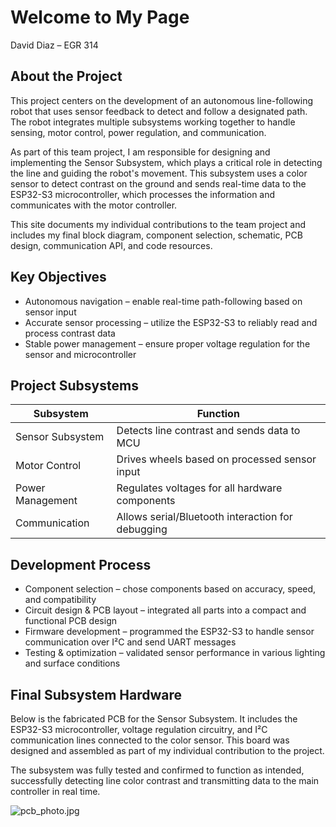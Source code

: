 # Welcome to My Page  
David Diaz – EGR 314

## About the Project  
This project centers on the development of an autonomous line-following robot that uses sensor feedback to detect and follow a designated path. The robot integrates multiple subsystems working together to handle sensing, motor control, power regulation, and communication.

As part of this team project, I am responsible for designing and implementing the Sensor Subsystem, which plays a critical role in detecting the line and guiding the robot's movement. This subsystem uses a color sensor to detect contrast on the ground and sends real-time data to the ESP32-S3 microcontroller, which processes the information and communicates with the motor controller.

This site documents my individual contributions to the team project and includes my final block diagram, component selection, schematic, PCB design, communication API, and code resources.

## Key Objectives  
- Autonomous navigation – enable real-time path-following based on sensor input  
- Accurate sensor processing – utilize the ESP32-S3 to reliably read and process contrast data  
- Stable power management – ensure proper voltage regulation for the sensor and microcontroller  

## Project Subsystems  
| Subsystem           | Function                                             |
|---------------------|------------------------------------------------------|
| Sensor Subsystem    | Detects line contrast and sends data to MCU         |
| Motor Control       | Drives wheels based on processed sensor input       |
| Power Management    | Regulates voltages for all hardware components      |
| Communication       | Allows serial/Bluetooth interaction for debugging   |

## Development Process  
- Component selection – chose components based on accuracy, speed, and compatibility  
- Circuit design & PCB layout – integrated all parts into a compact and functional PCB design  
- Firmware development – programmed the ESP32-S3 to handle sensor communication over I²C and send UART messages  
- Testing & optimization – validated sensor performance in various lighting and surface conditions

## Final Subsystem Hardware  
Below is the fabricated PCB for the Sensor Subsystem. It includes the ESP32-S3 microcontroller, voltage regulation circuitry, and I²C communication lines connected to the color sensor. This board was designed and assembled as part of my individual contribution to the project.

The subsystem was fully tested and confirmed to function as intended, successfully detecting line color contrast and transmitting data to the main controller in real time.

![pcb_photo.jpg](images/FinalPCBDD.jpg) 

